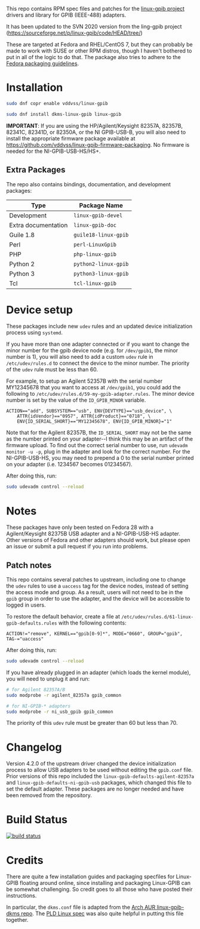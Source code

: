 This repo contains RPM spec files and patches for the 
[linux-gpib project](https://linux-gpib.sourceforge.io/) drivers and library for
GPIB (IEEE-488) adapters.

It has been updated to the SVN 2020 version from the ling-gpib project (https://sourceforge.net/p/linux-gpib/code/HEAD/tree/)

These are targeted at Fedora and RHEL/CentOS 7, but they can probably be made to
work with SUSE or other RPM distros, though I haven't bothered to put in all of
the logic to do that. The package also tries to adhere to the
[Fedora packaging guidelines](https://docs.fedoraproject.org/en-US/packaging-guidelines/).

# Installation

```bash
sudo dnf copr enable vddvss/linux-gpib

sudo dnf install dkms-linux-gpib linux-gpib
```

**IMPORTANT**: If you are using the HP/Agilent/Keysight 82357A, 82357B, 82341C,
82341D, or 82350A, or the NI GPIB-USB-B, you will also need to install the
appropriate firmware package available at
https://github.com/vddvss/linux-gpib-firmware-packaging. No firmware is needed for
the NI-GPIB-USB-HS/HS+.

## Extra Packages
The repo also contains bindings, documentation, and development packages:

| Type                | Package Name          |
| ------------------- | --------------------- |
| Development         | `linux-gpib-devel`    |
| Extra documentation | `linux-gpib-doc`      |
| Guile 1.8           | `guile18-linux-gpib`  |
| Perl                | `perl-LinuxGpib`      |
| PHP                 | `php-linux-gpib`      |
| Python 2            | `python2-linux-gpib`  |
| Python 3            | `python3-linux-gpib`  |
| Tcl                 | `tcl-linux-gpib`      |

# Device setup
These packages include new `udev` rules and an updated device initialization
process using `systemd`.

If you have more than one adapter connected or if you want to change the minor
number for the gpib device node (e.g. for `/dev/gpib1`, the minor number is 1),
you will also need to add a custom `udev` rule in `/etc/udev/rules.d` to connect
the device to the minor number. The priority of the `udev` rule must be less
than 60.

For example, to setup an Agilent 52357B with the serial number MY12345678 that
you want to access at `/dev/gpib1`, you could add the following to 
`/etc/udev/rules.d/59-my-gpib-adapter.rules`. The minor device number is set by
the value of the `ID_GPIB_MINOR` variable.

```
ACTION=="add", SUBSYSTEM=="usb", ENV{DEVTYPE}=="usb_device", \
    ATTR{idVendor}=="0957", ATTR{idProduct}=="0718", \
    ENV{ID_SERIAL_SHORT}=="MY12345678", ENV{ID_GPIB_MINOR}="1"
```

Note that for the Agilent 82357B, the `ID_SERIAL_SHORT` may not be the same as
the number printed on your adapter--I think this may be an artifact of the
firmware upload. To find out the correct serial number to use, run 
`udevadm monitor -u -p`, plug in the adapter and look for the correct number.
For the NI-GPIB-USB-HS, you may need to prepend a 0 to the serial number printed
on your adapter (i.e. 1234567 becomes 01234567).

After doing this, run:

```bash
sudo udevadm control --reload
```

# Notes
These packages have only been tested on Fedora 28 with a Agilent/Keysight 82375B
USB adapter and a NI-GPIB-USB-HS adapter. Other versions of Fedora and other
adapters should work, but please open an issue or submit a pull request if you
run into problems.

## Patch notes
This repo contains several patches to upstream, including one to change the
`udev` rules to use a `uaccess` tag for the device nodes, instead of setting the
access mode and group. As a result, users will not need to be in the `gpib`
group in order to use the adapter, and the device will be accessible to logged
in users.

To restore the default behavior, create a file at
`/etc/udev/rules.d/61-linux-gpib-defaults.rules` with the following contents:

```
ACTION!="remove", KERNEL=="gpib[0-9]*", MODE="0660", GROUP="gpib", TAG-="uaccess"
```

After doing this, run:

```bash
sudo udevadm control --reload
```

If you have already plugged in an adapter (which loads the kernel module), you
will need to unplug it and run:

```bash
# for Agilent 82357A/B
sudo modprobe -r agilent_82357a gpib_common

# for NI-GPIB-* adapters
sudo modprobe -r ni_usb_gpib gpib_common
```

The priority of this `udev` rule must be greater than 60 but less than 70.

# Changelog

Version 4.2.0 of the upstream driver changed the device initialization process
to allow USB adapters to be used without editing the `gpib.conf` file. Prior
versions of this repo included the `linux-gpib-defaults-agilent-82357a` and
`linux-gpib-defaults-ni-gpib-usb` packages, which changed this file to set the
default adapter.  These packages are no longer needed and have been removed from
the repository.

# Build Status
[![build status](https://copr.fedorainfracloud.org/coprs/vddvss/linux-gpib/package/linux-gpib/status_image/last_build.png)](https://copr.fedorainfracloud.org/coprs/vddvss/linux-gpib/package/linux-gpib)

# Credits
There are quite a few installation guides and packaging specfiles for Linux-GPIB
floating around online, since installing and packaging Linux-GPIB can be
somewhat challenging. So credit goes to all those who have posted their
instructions.

In particular, the `dkms.conf` file is adapted from the
[Arch AUR linux-gpib-dkms repo](https://aur.archlinux.org/packages/linux-gpib-dkms/).
The [PLD Linux spec](https://github.com/pld-linux/linux-gpib/blob/master/linux-gpib.spec) 
was also quite helpful in putting this file together.

